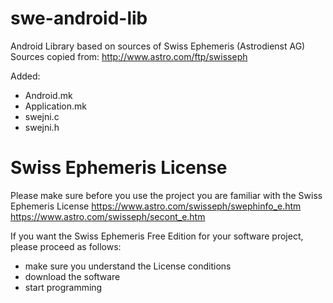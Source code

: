 # swe-android-lib

Android Library based on sources of Swiss Ephemeris (Astrodienst AG)
Sources copied from: http://www.astro.com/ftp/swisseph

Added:
- Android.mk
- Application.mk
- swejni.c
- swejni.h

# Swiss Ephemeris License

Please make sure before you use the project you are familiar with the Swiss Ephemeris License
https://www.astro.com/swisseph/swephinfo_e.htm
https://www.astro.com/swisseph/secont_e.htm

If you want the Swiss Ephemeris Free Edition for your software project, please proceed as follows:
- make sure you understand the License conditions
- download the software
- start programming